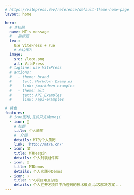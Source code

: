 ```yaml
---
# https://vitepress.dev/reference/default-theme-home-page
layout: home

hero:
  # 主标题
  name: MT's message
  #   副标题
  text:
    Use VitePress + Vue
    # 右边图片
  image:
    src: /logo.png
    alt: VitePress
  # tagline: use VitePress
  # actions:
  #   - theme: brand
  #     text: Markdown Examples
  #     link: /markdown-examples
  #   - theme: alt
  #     text: API Examples
  #     link: /api-examples

# 特色
features:
  # icon图标,目前只支持emoji
  - icon: 🖖
    # 标题
    title: 个人简历
    #  介绍
    details: MT的个人简历
    link: 'http://mtya.cn/'
  - icon: 🛠️
    title: MTDesgin
    details: 个人封装组件库
  - icon: 💓
    title: MTDemos
    details: 个人实践小Demos
  - icon: ⚡️
    title: 个人项目难点总结
    details: 个人在开发项目中所遇到的技术难点,以及解决方案...
---
```

